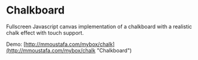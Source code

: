 # Chalkboard

Fullscreen Javascript canvas implementation of a chalkboard with a realistic chalk effect with touch support.

Demo: [http://mmoustafa.com/mybox/chalk](http://mmoustafa.com/mybox/chalk "Chalkboard")